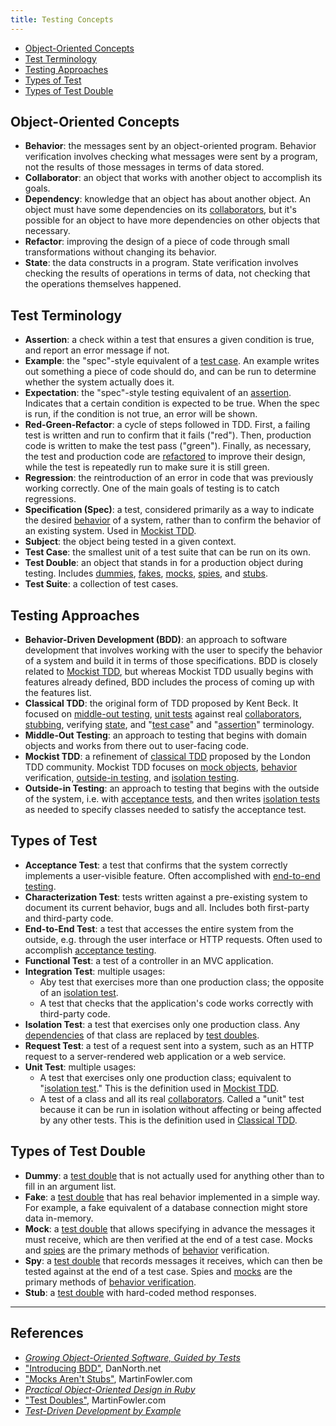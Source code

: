```yaml
---
title: Testing Concepts
---
```


* [Object-Oriented Concepts](#oo-concepts)
* [Test Terminology](#test-terminology)
* [Testing Approaches](#approaches)
* [Types of Test](#types-of-test)
* [Types of Test Double](#types-of-test-double)

## <a name="oo-concepts"></a>Object-Oriented Concepts

* **<a name="behavior"></a>Behavior**: the messages sent by an object-oriented program. Behavior verification involves checking what messages were sent by a program, not the results of those messages in terms of data stored.
* **<a name="collaborator"></a>Collaborator**: an object that works with another object to accomplish its goals.
* **<a name="dependency"></a>Dependency**: knowledge that an object has about another object. An object must have some dependencies on its [collaborators](#collaborator), but it's possible for an object to have more dependencies on other objects that necessary.
* **<a name="refactor"></a>Refactor**: improving the design of a piece of code through small transformations without changing its behavior.
* **<a name="state"></a>State**: the data constructs in a program. State verification involves checking the results of operations in terms of data, not checking that the operations themselves happened.

## <a name="test-terminology"></a>Test Terminology

* **<a name="assertion"></a>Assertion**: a check within a test that ensures a given condition is true, and report an error message if not.
* **<a name="example"></a>Example**: the "spec"-style equivalent of a [test case](#test-case). An example writes out something a piece of code should do, and can be run to determine whether the system actually does it.
* **<a name="expectation"></a>Expectation**: the "spec"-style testing equivalent of an [assertion](#assertion). Indicates that a certain condition is expected to be true. When the spec is run, if the condition is not true, an error will be shown.
* **<a name="red-green-refactor"></a>Red-Green-Refactor**: a cycle of steps followed in TDD. First, a failing test is written and run to confirm that it fails ("red"). Then, production code is written to make the test pass ("green"). Finally, as necessary, the test and production code are [refactored](#refactor) to improve their design, while the test is repeatedly run to make sure it is still green.
* **<a name="regression"></a>Regression**: the reintroduction of an error in code that was previously working correctly. One of the main goals of testing is to catch regressions.
* **<a name="spec"></a>Specification (Spec)**: a test, considered primarily as a way to indicate the desired [behavior](#behavior) of a system, rather than to confirm the behavior of an existing system. Used in [Mockist TDD](#mockist-tdd).
* **<a name=""></a>Subject**: the object being tested in a given context.
* **<a name="test-case"></a>Test Case**: the smallest unit of a test suite that can be run on its own.
* **<a name="test-double"></a>Test Double**: an object that stands in for a production object during testing. Includes [dummies](#dummy), [fakes](#fake), [mocks](#mock), [spies](#spy), and [stubs](#stub).
* **<a name="test-suite"></a>Test Suite**: a collection of test cases.

## <a name="approaches"></a>Testing Approaches

* **<a name="bdd"></a>Behavior-Driven Development (BDD)**: an approach to software development that involves working with the user to specify the behavior of a system and build it in terms of those specifications. BDD is closely related to [Mockist TDD](#mockist-tdd), but whereas Mockist TDD usually begins with features already defined, BDD includes the process of coming up with the features list.
* **<a name="classical-tdd"></a>Classical TDD**: the original form of TDD proposed by Kent Beck. It focused on [middle-out testing](#middle-out-testing), [unit tests](#unit-test) against real [collaborators](#collaborator), [stubbing](#stub), verifying [state](#state), and "[test case](#test-case)" and "[assertion](#assertion)" terminology.
* **<a name="middle-out-testing"></a>Middle-Out Testing**: an approach to testing that begins with domain objects and works from there out to user-facing code.
* **<a name="mockist-tdd"></a>Mockist TDD**: a refinement of [classical TDD](#classical-tdd) proposed by the London TDD community. Mockist TDD focuses on [mock objects](#mock), [behavior](#behavior) verification, [outside-in testing](#outside-in-testing), and [isolation testing](#isolation-testing).
* **<a name="outside-in-testing"></a>Outside-in Testing**: an approach to testing that begins with the outside of the system, i.e. with [acceptance tests](#acceptance-test), and then writes [isolation tests](#isolation-test) as needed to specify classes needed to satisfy the acceptance test.

## <a name="types-of-test"></a>Types of Test

* **<a name="acceptance-test"></a>Acceptance Test**: a test that confirms that the system correctly implements a user-visible feature. Often accomplished with [end-to-end testing](#end-to-end-test).
* **<a name="characterization-test"></a>Characterization Test**: tests written against a pre-existing system to document its current behavior, bugs and all. Includes both first-party and third-party code.
* **<a name="end-to-end-test"></a>End-to-End Test**: a test that accesses the entire system from the outside, e.g. through the user interface or HTTP requests. Often used to accomplish [acceptance testing](#acceptance-test).
* **<a name="functional-test"></a>Functional Test**: a test of a controller in an MVC application.
* **<a name="integration-test"></a>Integration Test**: multiple usages:
	* Aby test that exercises more than one production class; the opposite of an [isolation test](#isolation-test).
	* A test that checks that the application's code works correctly with third-party code.
* **<a name="isolation-test"></a>Isolation Test**: a test that exercises only one production class. Any [dependencies](#dependency) of that class are replaced by [test doubles](#test-double).
* **<a name="request-test"></a>Request Test**: a test of a request sent into a system, such as an HTTP request to a server-rendered web application or a web service.
* **<a name="unit-test"></a>Unit Test**: multiple usages:
	* A test that exercises only one production class; equivalent to "[isolation test](#isolation-test)." This is the definition used in [Mockist TDD](#mockist-tdd).
	* A test of a class and all its real [collaborators](#collaborator). Called a "unit" test because it can be run in isolation without affecting or being affected by any other tests. This is the definition used in [Classical TDD](#classical-tdd).

## <a name="types-of-test-double"></a>Types of Test Double

* **<a name="dummy"></a>Dummy**: a [test double](#test-double) that is not actually used for anything other than to fill in an argument list.
* **<a name="fake"></a>Fake**: a [test double](#test-double) that has real behavior implemented in a simple way. For example, a fake equivalent of a database connection might store data in-memory.
* **<a name="mock"></a>Mock**: a [test double](#test-double) that allows specifying in advance the messages it must receive, which are then verified at the end of a test case. Mocks and [spies](#spy) are the primary methods of [behavior](#behavior) verification.
* **<a name="spy"></a>Spy**: a [test double](#test-double) that records messages it receives, which can then be tested against at the end of a test case. Spies and [mocks](#mock) are the primary methods of [behavior verification](#behavior).
* **<a name="stub"></a>Stub**: a [test double](#test-double) with hard-coded method responses.

---

##  References

* [*Growing Object-Oriented Software, Guided by Tests*](http://www.informit.com/store/growing-object-oriented-software-guided-by-tests-9780321503626)
* ["Introducing BDD"](https://dannorth.net/introducing-bdd/), DanNorth.net
* ["Mocks Aren't Stubs"](http://martinfowler.com/articles/mocksArentStubs.html), MartinFowler.com
* [*Practical Object-Oriented Design in Ruby*](http://www.poodr.com/)
* ["Test Doubles"](http://www.martinfowler.com/bliki/TestDouble.html), MartinFowler.com
* [*Test-Driven Development by Example*](https://www.amazon.com/Test-Driven-Development-Kent-Beck/dp/0321146530)
